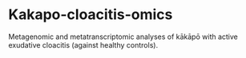 # Kakapo-cloacitis-omics
Metagenomic and metatranscriptomic analyses of kākāpō with active exudative cloacitis (against healthy controls).

